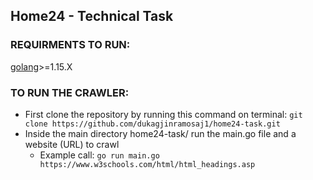 ## Home24 - Technical Task
 
### REQUIRMENTS TO RUN:
[golang](https://golang.org/)>=1.15.X


### TO RUN THE CRAWLER:
- First clone the repository by running this command on terminal:  `git clone https://github.com/dukagjinramosaj1/home24-task.git`
- Inside the main directory home24-task/ run the main.go file and a website (URL) to crawl 
  - Example call: `go run main.go https://www.w3schools.com/html/html_headings.asp` 
 
